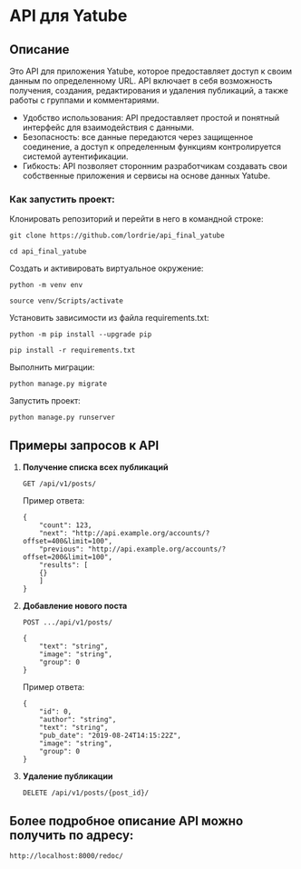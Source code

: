 # API для Yatube

## Описание
Это API для приложения Yatube, которое предоставляет доступ к своим данным по определенному URL.
API включает в себя возможность получения, создания, редактирования и удаления публикаций, а также работы с группами и комментариями.

* Удобство использования: API предоставляет простой и понятный интерфейс для взаимодействия с данными.
* Безопасность: все данные передаются через защищенное соединение, а доступ к определенным функциям контролируется системой аутентификации.
* Гибкость: API позволяет сторонним разработчикам создавать свои собственные приложения и сервисы на основе данных Yatube.

### Как запустить проект:

Клонировать репозиторий и перейти в него в командной строке:

```
git clone https://github.com/lordrie/api_final_yatube
```

```
cd api_final_yatube
```

Cоздать и активировать виртуальное окружение:

```
python -m venv env
```

```
source venv/Scripts/activate
```

Установить зависимости из файла requirements.txt:

```
python -m pip install --upgrade pip
```

```
pip install -r requirements.txt
```

Выполнить миграции:

```
python manage.py migrate
```

Запустить проект:

```
python manage.py runserver
```

## Примеры запросов к API

1. **Получение списка всех публикаций**
    ```
    GET /api/v1/posts/
    ```
    Пример ответа:
    ```
    {
        "count": 123,
        "next": "http://api.example.org/accounts/?offset=400&limit=100",
        "previous": "http://api.example.org/accounts/?offset=200&limit=100",
        "results": [
        {}
        ]
    }
    ```
    
2. **Добавление нового поста**
    ```
    POST .../api/v1/posts/

    {
        "text": "string",
        "image": "string",
        "group": 0
    }
    ```
    Пример ответа:
    ```
    {
        "id": 0,
        "author": "string",
        "text": "string",
        "pub_date": "2019-08-24T14:15:22Z",
        "image": "string",
        "group": 0
    }
    ```
3. **Удаление публикации**
    ```
    DELETE /api/v1/posts/{post_id}/
    ```

## Более подробное описание API можно получить по адресу:
```
http://localhost:8000/redoc/
```
